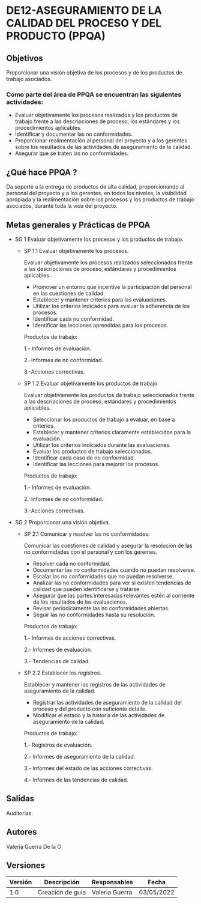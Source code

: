 # DE12-ASEGURAMIENTO DE LA CALIDAD DEL PROCESO Y DEL PRODUCTO  (PPQA)

## Objetivos

Proporcionar una visión objetiva de los procesos y de los productos de trabajo asociados.

### Como parte del área de PPQA  se encuentran las siguientes actividades:

- Evaluar objetivamente los procesos realizados y los productos de trabajo frente a las descripciones de proceso, los estándares y los procedimientos aplicables.
- Identificar y documentar las no conformidades.
- Proporcionar realimentación al personal del proyecto y a los gerentes sobre los resultados de las actividades de aseguramiento de la calidad.
- Asegurar que se traten las no conformidades.

## ¿Qué hace PPQA ?

Da soporte a la entrega de productos de alta calidad, proporcionando al personal del proyecto y a los gerentes, en todos los niveles, la visibilidad apropiada y la realimentación sobre los procesos y los productos de trabajo asociados, durante toda la vida del proyecto.

## Metas generales y Prácticas de PPQA

- SG 1 Evaluar objetivamente los procesos y los productos de trabajo.
  - SP 1.1 Evaluar objetivamente los procesos.
    
    Evaluar objetivamente los procesos realizados seleccionados frente a las descripciones de proceso, estándares y procedimientos aplicables.

    - Promover un entorno que incentive la participación del personal en las cuestiones de calidad.
    - Establecer y mantener criterios para las evaluaciones.
    - Utilizar los criterios indicados para evaluar la adherencia de los procesos.
    - Identificar cada no conformidad.
    - Identificar las lecciones aprendidas para los procesos.

    Productos de trabajo:

    1.- Informes de evaluación.

    2.-Informes de no conformidad.

    3.-Acciones correctivas.

  - SP 1.2 Evaluar objetivamente los productos de trabajo.

    Evaluar objetivamente los productos de trabajo seleccionados frente a las descripciones de proceso, estándares y procedimientos aplicables.

    - Seleccionar los productos de trabajo a evaluar, en base a criterios.
    - Establecer y mantener criterios claramente establecidos para la evaluación.
    - Utilizar los criterios indicados durante las evaluaciones.
    - Evaluar los productos de trabajo seleccionados.
    - Identificar cada caso de no conformidad.
    - Identificar las lecciones para  mejorar los procesos.

     Productos de trabajo:

    1.- Informes de evaluación.

    2.-Informes de no conformidad.

    3.-Acciones correctivas.

- SG 2 Proporcionar una visión objetiva.
  - SP 2.1 Comunicar y resolver las no conformidades.
    
    Comunicar las cuestiones de calidad y asegurar la resolución de las no conformidades con el personal y con los gerentes.

    - Resolver cada no conformidad.
    - Documentar las no conformidades cuando no puedan resolverse.
    - Escalar las no conformidades que no puedan resolverse.
    - Analizar las no conformidades para ver si existen tendencias de calidad que pueden identificarse y tratarse.
    - Asegurar que las partes interesadas relevantes estén al corriente de los resultados de las evaluaciones.
    - Revisar periódicamente las no conformidades abiertas.
    - Seguir las no conformidades hasta su resolución.

    Productos de trabajo:

    1.- Informes de acciones correctivas.

    2.- Informes de evaluación.

    3.- Tendencias de calidad.


  - SP 2.2 Establecer los registros.

    Establecer y mantener los registros de las actividades de aseguramiento de la calidad.

    - Registrar las actividades de aseguramiento de la calidad del proceso y del producto con suficiente detalle.
    - Modificar el estado y la historia de las actividades de aseguramiento de la calidad.
    
     Productos de trabajo:

    1.- Registros de evaluación.

    2.- Informes de aseguramiento de la calidad.

    3.- Informes del estado de las acciones correctivas.

    4.- Informes de las tendencias de calidad.



## Salidas

Auditorías.

## Autores

Valeria Guerra De la O

## Versiones

| Versión | Descripción      | Responsables   | Fecha      |
| ------- | ---------------- | -------------- | ---------- |
| 1.0     | Creación de guía | Valeria Guerra | 03/05/2022 |